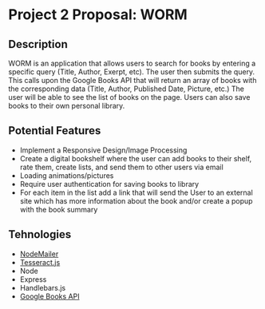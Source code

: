 # Project 2 Proposal: WORM

## Description

WORM is an application that allows users to search for books by entering a specific query (Title, Author, Exerpt, etc). The user then submits the query. This calls upon the Google Books API that will return an array of books with the corresponding data (Title, Author, Published Date, Picture, etc.) The user will be able to see the list of books on the page. Users can also save books to their own personal library.

## Potential Features

- Implement a Responsive Design/Image Processing
- Create a digital bookshelf where the user can add books to their shelf, rate them, create lists, and send them to other users via email
- Loading animations/pictures
- Require user authentication for saving books to library 
- For each item in the list add a link that will send the User to an external site which has more information about the book and/or create a popup with the book summary

## Tehnologies

- [NodeMailer](https://nodemailer.com/usage/)
- [Tesseract.js](https://blog.logrocket.com/how-to-extract-text-from-an-image-using-javascript-8fe282fb0e71/)
- Node
- Express
- Handlebars.js
- [Google Books API](https://developers.google.com/books)

